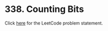 # 338. Counting Bits

Click [here](https://leetcode.com/problems/counting-bits/)
for the LeetCode problem statement.
